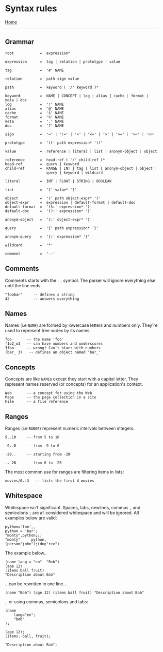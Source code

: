  # Syntax rules

[Home](../README.md)

---

## Grammar

```
root            =  expression*

expression      =  tag | relation | prototype | value

tag             =  '#' NAME

relation        =  path sign value

path            =  keyword ( '/' keyword )*

keyword         =  NAME | CONCEPT | log | alias | cache | format | meta | doc
log             =  '!' NAME
alias           =  '@' NAME
cache           =  '$' NAME
format          =  '%' NAME
meta            =  '.' NAME
doc             =  '?' NAME

sign            =  '=' | '!=' | '<' | '<=' | '>' | '>=' | '><' | '<>'

prototype       =  '((' path expression* '))'

value           =  reference | literal | list | anonym-object | object

reference       =  head-ref ( '/' child-ref )*
head-ref        =  query | keyword
child-ref       =  RANGE | INT | tag | list | anonym-object | object |
                   query | keyword | wildcard

literal         =  INT | FLOAT | STRING | BOOLEAN

list            =  '[' value* ']'

object          =  '(' path object-expr* ')'
object-expr     =  expression | default-format | default-doc
default-format  =  '(%:' expression* ')'
default-doc     =  '(?:' expression* ')'

anonym-object   =  '(:' object-expr* ')'

query           =  '{' path expression* '}'

anonym-query    =  '{:' expression* '}'

wildcard        =  '*'

comment         =  '--'
```


## Comments

Comments starts with the `--` symbol. The parser will ignore everything else until the line ends.

```
"foobar"     -- defines a string
42           -- answers everything
```


## Names

Names (i.e `NAME`) are formed by lowercase letters and numbers only.
They're used to represent tree nodes by its names.

```
foo       -- the name 'foo'
f1o2_o3   -- can have numbers and underscores
3foo      -- wrong! Can't start with numbers
(bar_ 3)   -- defines an object named 'bar_'
```


## Concepts

Concepts are like `NAME`s except they start with a capital letter.
They represent names reserved (or concepts) for an application's context.

```
Web       -- a concept for using the Web
Page      -- the page collection in a site
File      -- a file reference
```


## Ranges

Ranges (i.e `RANGE`) represent numeric intervals between integers.

```
5..10     -- from 5 to 10

-9..0     -- from -9 to 0

-20..     -- starting from -20

..-20     -- from 0 to -20
```

The most common use for ranges are filtering items in lists:

```
movies/0..3   -- lists the first 4 movies
```


## Whitespace

Whitespace isn't significant. Spaces, tabs, newlines, commas `,` and semicolons `;` are all considered whitespace and will be ignored. All examples below are valid:

```
python='foo',,
python = 'bar';
"monty",python;;;
"monty"     python,
(person"john");(dog"rex")
```

The example below...

```
(name lang = "en"  "Bob")
(age 12)
(items ball fruit)
"Description about Bob"
```

...can be rewritten in one line...

```
(name "Bob") (age 12) (items ball fruit) "Description about Bob"
```

...or using commas, semicolons and tabs:

```
(name
    lang="en";
    "Bob"
);

(age 12);
(items; ball, fruit);

"Description about Bob";
```
